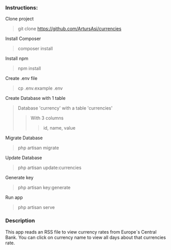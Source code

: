 ### Instructions:
Clone project
>git clone https://github.com/ArtursAsi/currencies

Install Composer
>composer install

Install npm
>npm install

Create .env file
>cp .env.example .env

Create Database with 1 table
>Database 'currency' with a table 'currencies'
>>With 3 columns
>>>id, name, value
>

Migrate Database
>php artisan migrate

Update Database
>php artisan update:currencies

Generate key
>php artisan key:generate

Run app 
>php artisan serve



### Description

This app reads an RSS file to view currency rates from Europe`s Central Bank.
You can click on currency name to view all days about that currencies rate.


